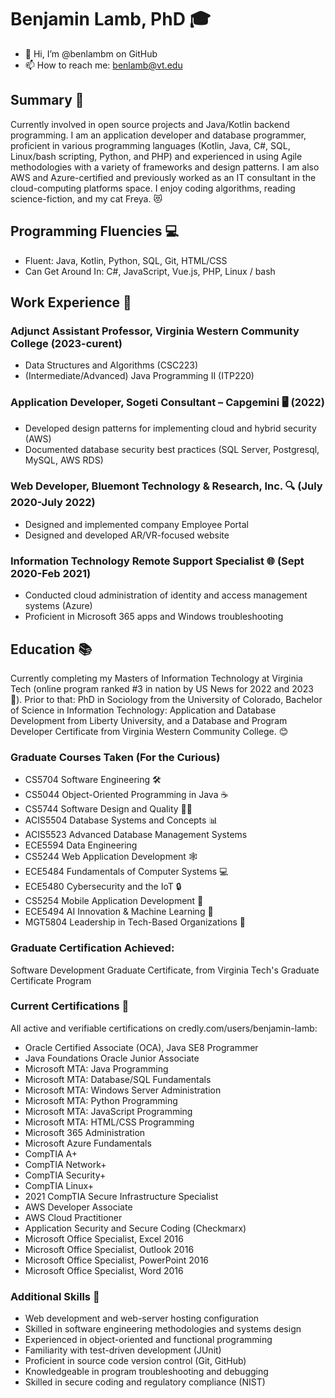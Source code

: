# Benjamin Lamb, PhD 🎓
- 👋 Hi, I’m @benlambm on GitHub
- 📫 How to reach me: benlamb@vt.edu

## Summary 📝
Currently involved in open source projects and Java/Kotlin backend programming. I am an application developer and database programmer, proficient in various programming languages (Kotlin, Java, C#, SQL, Linux/bash scripting, Python, and PHP) and experienced in using Agile methodologies with a variety of frameworks and design patterns. I am also AWS and Azure-certified and previously worked as an IT consultant in the cloud-computing platforms space. I enjoy coding algorithms, reading science-fiction, and my cat Freya. 😻

## Programming Fluencies 💻
- Fluent: Java, Kotlin, Python, SQL, Git, HTML/CSS
- Can Get Around In: C#, JavaScript, Vue.js, PHP, Linux / bash

## Work Experience 💼
### Adjunct Assistant Professor, Virginia Western Community College (2023-curent)
- Data Structures and Algorithms (CSC223)
- (Intermediate/Advanced) Java Programming II (ITP220)

### Application Developer, Sogeti Consultant – Capgemini 🖥️ (2022)
- Developed design patterns for implementing cloud and hybrid security (AWS)
- Documented database security best practices (SQL Server, Postgresql, MySQL, AWS RDS)

### Web Developer, Bluemont Technology & Research, Inc. 🔍 (July 2020-July 2022)
- Designed and implemented company Employee Portal
- Designed and developed AR/VR-focused website

### Information Technology Remote Support Specialist 🌐 (Sept 2020-Feb 2021)
- Conducted cloud administration of identity and access management systems (Azure)
- Proficient in Microsoft 365 apps and Windows troubleshooting

## Education 📚
Currently completing my Masters of Information Technology at Virginia Tech (online program ranked #3 in nation by US News for 2022 and 2023 🙌). Prior to that: PhD in Sociology from the University of Colorado, Bachelor of Science in Information Technology: Application and Database Development from Liberty University, and a Database and Program Developer Certificate from Virginia Western Community College. 😊

### Graduate Courses Taken (For the Curious)
- CS5704 Software Engineering 🛠️
- CS5044 Object-Oriented Programming in Java ☕
- CS5744 Software Design and Quality 👨‍💻
- ACIS5504 Database Systems and Concepts 📊
- ACIS5523 Advanced Database Management Systems
- ECE5594 Data Engineering 
- CS5244 Web Application Development 🕸️
- ECE5484 Fundamentals of Computer Systems 💻
- ECE5480 Cybersecurity and the IoT 🔒
- CS5254 Mobile Application Development 📱
- ECE5494 AI Innovation & Machine Learning 🤖
- MGT5804 Leadership in Tech-Based Organizations 👔

### Graduate Certification Achieved:
Software Development Graduate Certificate, from Virginia Tech's Graduate Certificate Program

### Current Certifications 📜
All active and verifiable certifications on credly.com/users/benjamin-lamb:
- Oracle Certified Associate (OCA), Java SE8 Programmer
- Java Foundations Oracle Junior Associate
- Microsoft MTA: Java Programming
- Microsoft MTA: Database/SQL Fundamentals
- Microsoft MTA: Windows Server Administration
- Microsoft MTA: Python Programming
- Microsoft MTA: JavaScript Programming
- Microsoft MTA: HTML/CSS Programming
- Microsoft 365 Administration
- Microsoft Azure Fundamentals
- CompTIA A+
- CompTIA Network+
- CompTIA Security+
- CompTIA Linux+
- 2021 CompTIA Secure Infrastructure Specialist
- AWS Developer Associate
- AWS Cloud Practitioner
- Application Security and Secure Coding (Checkmarx)
- Microsoft Office Specialist, Excel 2016
- Microsoft Office Specialist, Outlook 2016
- Microsoft Office Specialist, PowerPoint 2016
- Microsoft Office Specialist, Word 2016

### Additional Skills 🤖
- Web development and web-server hosting configuration
- Skilled in software engineering methodologies and systems design
- Experienced in object-oriented and functional programming
- Familiarity with test-driven development (JUnit)
- Proficient in source code version control (Git, GitHub)
- Knowledgeable in program troubleshooting and debugging
- Skilled in secure coding and regulatory compliance (NIST)
